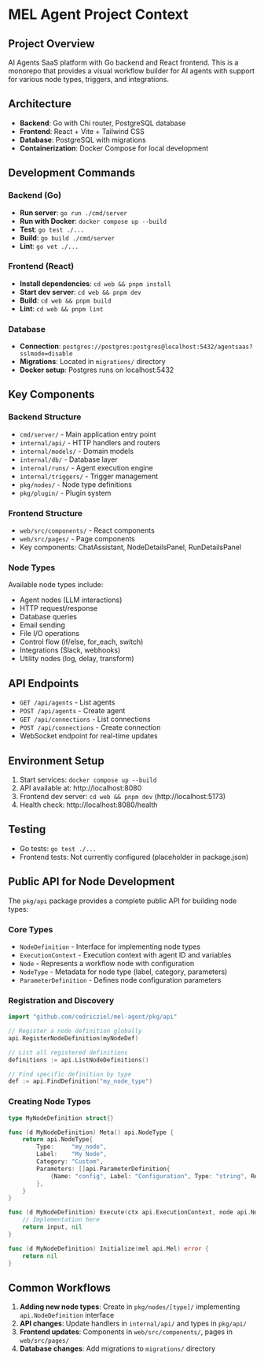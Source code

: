 # MEL Agent Project Context

## Project Overview
AI Agents SaaS platform with Go backend and React frontend. This is a monorepo that provides a visual workflow builder for AI agents with support for various node types, triggers, and integrations.

## Architecture
- **Backend**: Go with Chi router, PostgreSQL database
- **Frontend**: React + Vite + Tailwind CSS
- **Database**: PostgreSQL with migrations
- **Containerization**: Docker Compose for local development

## Development Commands

### Backend (Go)
- **Run server**: `go run ./cmd/server`
- **Run with Docker**: `docker compose up --build`
- **Test**: `go test ./...`
- **Build**: `go build ./cmd/server`
- **Lint**: `go vet ./...`

### Frontend (React)
- **Install dependencies**: `cd web && pnpm install`
- **Start dev server**: `cd web && pnpm dev`
- **Build**: `cd web && pnpm build`
- **Lint**: `cd web && pnpm lint`

### Database
- **Connection**: `postgres://postgres:postgres@localhost:5432/agentsaas?sslmode=disable`
- **Migrations**: Located in `migrations/` directory
- **Docker setup**: Postgres runs on localhost:5432

## Key Components

### Backend Structure
- `cmd/server/` - Main application entry point
- `internal/api/` - HTTP handlers and routers
- `internal/models/` - Domain models
- `internal/db/` - Database layer
- `internal/runs/` - Agent execution engine
- `internal/triggers/` - Trigger management
- `pkg/nodes/` - Node type definitions
- `pkg/plugin/` - Plugin system

### Frontend Structure
- `web/src/components/` - React components
- `web/src/pages/` - Page components
- Key components: ChatAssistant, NodeDetailsPanel, RunDetailsPanel

### Node Types
Available node types include:
- Agent nodes (LLM interactions)
- HTTP request/response
- Database queries
- Email sending
- File I/O operations
- Control flow (if/else, for_each, switch)
- Integrations (Slack, webhooks)
- Utility nodes (log, delay, transform)

## API Endpoints
- `GET /api/agents` - List agents
- `POST /api/agents` - Create agent
- `GET /api/connections` - List connections
- `POST /api/connections` - Create connection
- WebSocket endpoint for real-time updates

## Environment Setup
1. Start services: `docker compose up --build`
2. API available at: http://localhost:8080
3. Frontend dev server: `cd web && pnpm dev` (http://localhost:5173)
4. Health check: http://localhost:8080/health

## Testing
- Go tests: `go test ./...`
- Frontend tests: Not currently configured (placeholder in package.json)

## Public API for Node Development

The `pkg/api` package provides a complete public API for building node types:

### Core Types
- `NodeDefinition` - Interface for implementing node types
- `ExecutionContext` - Execution context with agent ID and variables
- `Node` - Represents a workflow node with configuration
- `NodeType` - Metadata for node type (label, category, parameters)
- `ParameterDefinition` - Defines node configuration parameters

### Registration and Discovery
```go
import "github.com/cedricziel/mel-agent/pkg/api"

// Register a node definition globally
api.RegisterNodeDefinition(myNodeDef)

// List all registered definitions
definitions := api.ListNodeDefinitions()

// Find specific definition by type
def := api.FindDefinition("my_node_type")
```

### Creating Node Types
```go
type MyNodeDefinition struct{}

func (d MyNodeDefinition) Meta() api.NodeType {
    return api.NodeType{
        Type:     "my_node",
        Label:    "My Node",
        Category: "Custom",
        Parameters: []api.ParameterDefinition{
            {Name: "config", Label: "Configuration", Type: "string", Required: true},
        },
    }
}

func (d MyNodeDefinition) Execute(ctx api.ExecutionContext, node api.Node, input interface{}) (interface{}, error) {
    // Implementation here
    return input, nil
}

func (d MyNodeDefinition) Initialize(mel api.Mel) error {
    return nil
}
```

## Common Workflows
1. **Adding new node types**: Create in `pkg/nodes/[type]/` implementing `api.NodeDefinition` interface
2. **API changes**: Update handlers in `internal/api/` and types in `pkg/api/`
3. **Frontend updates**: Components in `web/src/components/`, pages in `web/src/pages/`
4. **Database changes**: Add migrations to `migrations/` directory